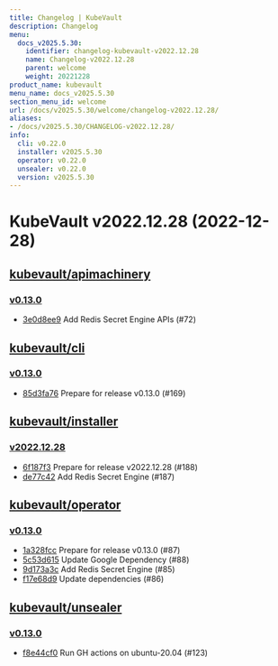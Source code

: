 ```yaml
---
title: Changelog | KubeVault
description: Changelog
menu:
  docs_v2025.5.30:
    identifier: changelog-kubevault-v2022.12.28
    name: Changelog-v2022.12.28
    parent: welcome
    weight: 20221228
product_name: kubevault
menu_name: docs_v2025.5.30
section_menu_id: welcome
url: /docs/v2025.5.30/welcome/changelog-v2022.12.28/
aliases:
- /docs/v2025.5.30/CHANGELOG-v2022.12.28/
info:
  cli: v0.22.0
  installer: v2025.5.30
  operator: v0.22.0
  unsealer: v0.22.0
  version: v2025.5.30
---
```


# KubeVault v2022.12.28 (2022-12-28)


## [kubevault/apimachinery](https://github.com/kubevault/apimachinery)

### [v0.13.0](https://github.com/kubevault/apimachinery/releases/tag/v0.13.0)

- [3e0d8ee9](https://github.com/kubevault/apimachinery/commit/3e0d8ee9) Add Redis Secret Engine APIs (#72)



## [kubevault/cli](https://github.com/kubevault/cli)

### [v0.13.0](https://github.com/kubevault/cli/releases/tag/v0.13.0)

- [85d3fa76](https://github.com/kubevault/cli/commit/85d3fa76) Prepare for release v0.13.0 (#169)



## [kubevault/installer](https://github.com/kubevault/installer)

### [v2022.12.28](https://github.com/kubevault/installer/releases/tag/v2022.12.28)

- [6f187f3](https://github.com/kubevault/installer/commit/6f187f3) Prepare for release v2022.12.28 (#188)
- [de77c42](https://github.com/kubevault/installer/commit/de77c42) Add Redis Secret Engine (#187)



## [kubevault/operator](https://github.com/kubevault/operator)

### [v0.13.0](https://github.com/kubevault/operator/releases/tag/v0.13.0)

- [1a328fcc](https://github.com/kubevault/operator/commit/1a328fcc) Prepare for release v0.13.0 (#87)
- [5c53d615](https://github.com/kubevault/operator/commit/5c53d615) Update Google Dependency (#88)
- [9d173a3c](https://github.com/kubevault/operator/commit/9d173a3c) Add Redis Secret Engine (#85)
- [f17e68d9](https://github.com/kubevault/operator/commit/f17e68d9) Update dependencies (#86)



## [kubevault/unsealer](https://github.com/kubevault/unsealer)

### [v0.13.0](https://github.com/kubevault/unsealer/releases/tag/v0.13.0)

- [f8e44cf0](https://github.com/kubevault/unsealer/commit/f8e44cf0) Run GH actions on ubuntu-20.04 (#123)




